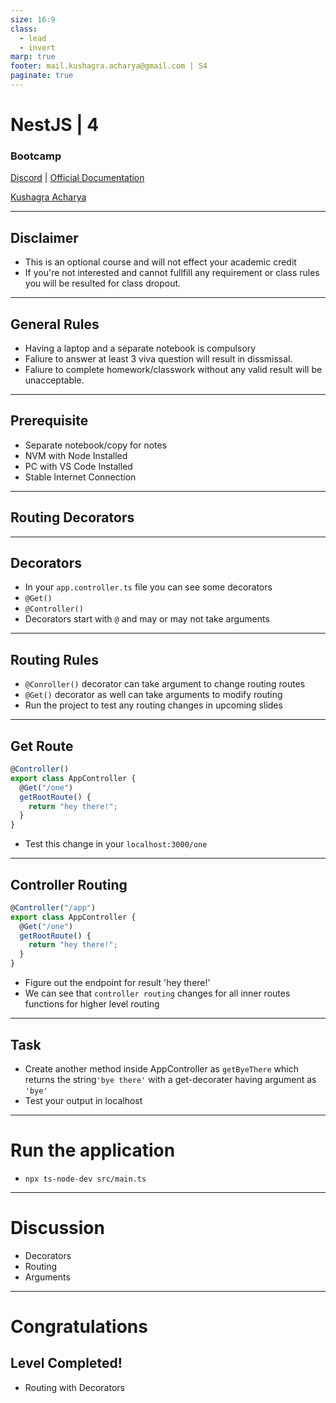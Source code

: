 ```yaml
---
size: 16:9
class:
  - lead
  - invert
marp: true
footer: mail.kushagra.acharya@gmail.com | S4
paginate: true
---
```


# NestJS | 4

### Bootcamp

[Discord](https://discord.gg/URhAqbTEJb) | [Official Documentation](https://docs.nestjs.com/)

[Kushagra Acharya](https://www.linkedin.com/in/kushagraacharya/)

---

## Disclaimer

- This is an optional course and will not effect your academic credit
- If you're not interested and cannot fullfill any requirement or class rules you will be resulted for class dropout.

---

## General Rules

- Having a laptop and a separate notebook is compulsory
- Faliure to answer at least 3 viva question will result in dissmissal.
- Faliure to complete homework/classwork without any valid result will be unacceptable.

---

## Prerequisite

- Separate notebook/copy for notes
- NVM with Node Installed
- PC with VS Code Installed
- Stable Internet Connection

---

## Routing Decorators

---

## Decorators

- In your `app.controller.ts` file you can see some decorators
- `@Get()`
- `@Controller()`
- Decorators start with `@` and may or may not take arguments

---

## Routing Rules

- `@Conroller()` decorator can take argument to change routing routes
- `@Get()` decorator as well can take arguments to modify routing
- Run the project to test any routing changes in upcoming slides

---

## Get Route

```ts
@Controller()
export class AppController {
  @Get("/one")
  getRootRoute() {
    return "hey there!";
  }
}
```

- Test this change in your `localhost:3000/one`

---

## Controller Routing

```js
@Controller("/app")
export class AppController {
  @Get("/one")
  getRootRoute() {
    return "hey there!";
  }
}
```

- Figure out the endpoint for result 'hey there!'
- We can see that `controller routing` changes for all inner routes functions for higher level routing

---

## Task

- Create another method inside AppController as `getByeThere` which returns the string`'bye there'` with a get-decorater having argument as `'bye'`
- Test your output in localhost

---

# Run the application

- `npx ts-node-dev src/main.ts`

---

# Discussion

- Decorators
- Routing
- Arguments

---

# Congratulations

## Level Completed!

- Routing with Decorators
